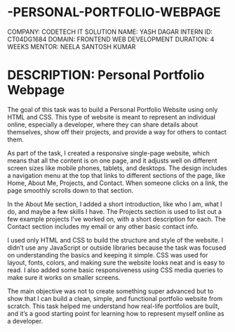 # -PERSONAL-PORTFOLIO-WEBPAGE
COMPANY: CODETECH IT SOLUTION 
NAME: YASH DAGAR 
INTERN ID: CT04DG1684
DOMAIN: FRONTEND WEB DEVELOPMENT
DURATION: 4 WEEKS 
MENTOR: NEELA SANTOSH KUMAR 

# DESCRIPTION: Personal Portfolio Webpage
The goal of this task was to build a Personal Portfolio Website using only HTML and CSS. This type of website is meant to represent an individual online, especially a developer, where they can share details about themselves, show off their projects, and provide a way for others to contact them.

As part of the task, I created a responsive single-page website, which means that all the content is on one page, and it adjusts well on different screen sizes like mobile phones, tablets, and desktops. The design includes a navigation menu at the top that links to different sections of the page, like Home, About Me, Projects, and Contact. When someone clicks on a link, the page smoothly scrolls down to that section.

In the About Me section, I added a short introduction, like who I am, what I do, and maybe a few skills I have. The Projects section is used to list out a few example projects I’ve worked on, with a short description for each. The Contact section includes my email or any other basic contact info.

I used only HTML and CSS to build the structure and style of the website. I didn’t use any JavaScript or outside libraries because the task was focused on understanding the basics and keeping it simple. CSS was used for layout, fonts, colors, and making sure the website looks neat and is easy to read. I also added some basic responsiveness using CSS media queries to make sure it works on smaller screens.

The main objective was not to create something super advanced but to show that I can build a clean, simple, and functional portfolio website from scratch. This task helped me understand how real-life portfolios are built, and it’s a good starting point for learning how to represent myself online as a developer.
